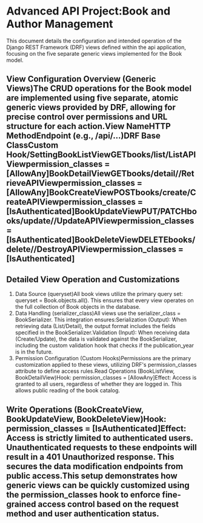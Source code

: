 # Advanced API Project:Book and Author Management
This document details the configuration and intended operation of the Django REST Framework (DRF) views defined within the api application, focusing on the five separate generic views implemented for the Book model.
## View Configuration Overview (Generic Views)The CRUD operations for the Book model are implemented using five separate, atomic generic views provided by DRF, allowing for precise control over permissions and URL structure for each action.View NameHTTP MethodEndpoint (e.g., /api/...)DRF Base ClassCustom Hook/SettingBookListViewGETbooks/list/ListAPIViewpermission_classes = [AllowAny]BookDetailViewGETbooks/detail/<pk>/RetrieveAPIViewpermission_classes = [AllowAny]BookCreateViewPOSTbooks/create/CreateAPIViewpermission_classes = [IsAuthenticated]BookUpdateViewPUT/PATCHbooks/update/<pk>/UpdateAPIViewpermission_classes = [IsAuthenticated]BookDeleteViewDELETEbooks/delete/<pk>/DestroyAPIViewpermission_classes = [IsAuthenticated]
## Detailed View Operation and Customizations
1. Data Source (queryset)All book views utilize the primary query set: queryset = Book.objects.all(). This ensures that every view operates on the full collection of Book objects in the database.
2. Data Handling (serializer_class)All views use the serializer_class = BookSerializer. This integration ensures:Serialization (Output): When retrieving data (List/Detail), the output format includes the fields specified in the BookSerializer.Validation (Input): When receiving data (Create/Update), the data is validated against the BookSerializer, including the custom validation hook that checks if the publication_year is in the future.
3. Permission Configuration (Custom Hooks)Permissions are the primary customization applied to these views, utilizing DRF's permission_classes attribute to define access rules.Read Operations (BookListView, BookDetailView)Hook: permission_classes = [AllowAny]Effect: Access is granted to all users, regardless of whether they are logged in. This allows public reading of the book catalog.
## Write Operations (BookCreateView, BookUpdateView, BookDeleteView)Hook: permission_classes = [IsAuthenticated]Effect: Access is strictly limited to authenticated users. Unauthenticated requests to these endpoints will result in a 401 Unauthorized response. This secures the data modification endpoints from public access.This setup demonstrates how generic views can be quickly customized using the permission_classes hook to enforce fine-grained access control based on the request method and user authentication status.